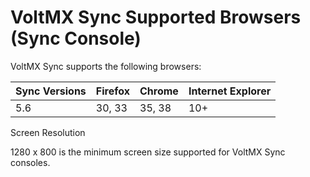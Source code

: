 ﻿     

VoltMX Sync Supported Browsers (Sync Console)
===========================================

VoltMX Sync supports the following browsers:

   
| Sync Versions | Firefox | Chrome | Internet Explorer |
| --- | --- | --- | --- |
| 5.6 | 30, 33 | 35, 38 | 10+ |

Screen Resolution

1280 x 800 is the minimum screen size supported for VoltMX Sync consoles.
